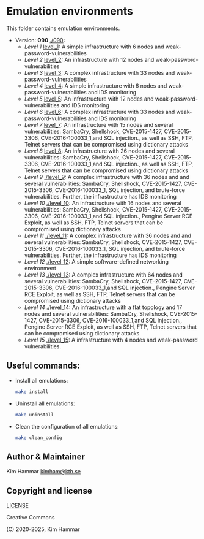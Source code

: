 # Emulation environments

This folder contains emulation environments.

- Version: **090** [./090](090):
  - *Level 1* [level_1](090/level_1): A simple infrastructure with 6 nodes and weak-password-vulnerabilities
  - *Level 2* [level_2](090/level_2): An infrastructure with 12 nodes and weak-password-vulnerabilities
  - *Level 3* [level_3](090/level_3): A complex infrastructure with 33 nodes and weak-password-vulnerabilities
  - *Level 4* [level_4](090/level_4): A simple infrastructure with 6 nodes and weak-password-vulnerabilities and IDS monitoring
  - *Level 5* [level_5](090/level_5): An infrastructure with 12 nodes and weak-password-vulnerabilities and IDS monitoring
  - *Level 6* [level_6](090/level_6): A complex infrastructure with 33 nodes and weak-password-vulnerabilities and IDS monitoring
  - *Level 7* [level_7](090/level_7): An infrastructure with 15 nodes and several vulnerabilities: SambaCry, Shellshock, CVE-2015-1427, CVE-2015-3306, CVE-2016-100033_1,and SQL injection., as well as SSH, FTP, Telnet servers that can be compromised using dictionary attacks
  - *Level 8* [level_8](090/level_8): An infrastructure with 26 nodes and several vulnerabilities: SambaCry, Shellshock, CVE-2015-1427, CVE-2015-3306, CVE-2016-100033_1,and SQL injection., as well as SSH, FTP, Telnet servers that can be compromised using dictionary attacks
  - *Level 9* [./level_9](090/level_9): A complex infrastructure with 36 nodes and and several vulnerabilities: SambaCry, Shellshock, CVE-2015-1427, CVE-2015-3306, CVE-2016-100033_1, SQL injection, and brute-force vulnerabilities. Further, the infrastructure has IDS monitoring
  - *Level 10* [./level_10](090/level_10): An infrastructure with 16 nodes and several vulnerabilities: SambaCry, Shellshock, CVE-2015-1427, CVE-2015-3306, CVE-2016-100033_1,and SQL injection., Pengine Server RCE Exploit, as well as SSH, FTP, Telnet servers that can be compromised using dictionary attacks
  - *Level 11* [./level_11](090/level_11): A complex infrastructure with 36 nodes and and several vulnerabilities: SambaCry, Shellshock, CVE-2015-1427, CVE-2015-3306, CVE-2016-100033_1, SQL injection, and brute-force vulnerabilities. Further, the infrastructure has IDS monitoring
  - *Level 12* [./level_12](090/level_12): A simple software-defined networking environment
  - *Level 13* [./level_13](090/level_13): A complex infrastructure with 64 nodes and several vulnerabilities: SambaCry, Shellshock, CVE-2015-1427, CVE-2015-3306, CVE-2016-100033_1,and SQL injection., Pengine Server RCE Exploit, as well as SSH, FTP, Telnet servers that can be compromised using dictionary attacks
  - *Level 14* [./level_14](090/level_14): An infrastructure with a flat topology and 17 nodes and several vulnerabilities: SambaCry, Shellshock, CVE-2015-1427, CVE-2015-3306, CVE-2016-100033_1,and SQL injection., Pengine Server RCE Exploit, as well as SSH, FTP, Telnet servers that can be compromised using dictionary attacks
  - *Level 15* [./level_15](090/level_15): A infrastructure with 4 nodes and weak-password vulnerabilities.

## Useful commands:

- Install all emulations:
  ```bash
  make install
   ```

- Uninstall all emulations:
  ```bash
  make uninstall
   ```

- Clean the configuration of all emulations:
  ```bash
  make clean_config
   ```

## Author & Maintainer

Kim Hammar <kimham@kth.se>

## Copyright and license

[LICENSE](../LICENSE.md)

Creative Commons

(C) 2020-2025, Kim Hammar